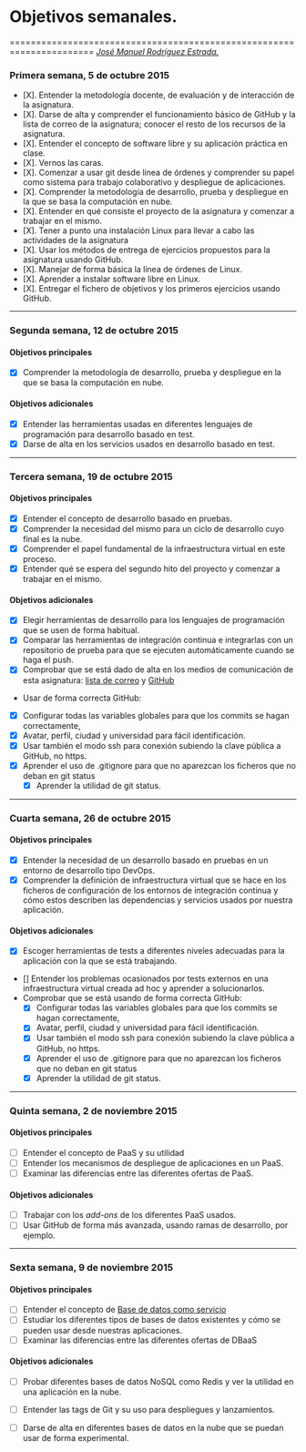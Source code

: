 # **Objetivos semanales.**
======================================================================
[*José Manuel Rodríguez Estrada.*](https://github.com/jmrodriguez90/)

### Primera semana, 5 de octubre 2015

- [X]. Entender la metodología docente, de evaluación y de interacción de la asignatura.
- [X]. Darse de alta y comprender el funcionamiento básico de GitHub y la lista de correo de la asignatura; conocer el resto de los recursos de la asignatura.
- [X]. Entender el concepto de software libre y su aplicación práctica en clase.
- [X]. Vernos las caras.
- [X]. Comenzar a usar git desde línea de órdenes y comprender su papel como sistema para trabajo colaborativo y despliegue de aplicaciones.
- [X]. Comprender la metodología de desarrollo, prueba y despliegue en la que se basa la computación en nube.
- [X]. Entender en qué consiste el proyecto de la asignatura y comenzar a trabajar en el mismo.
- [X]. Tener a punto una instalación Linux para llevar a cabo las actividades de la asignatura
- [X]. Usar los métodos de entrega de ejercicios propuestos para la asignatura usando GitHub.
- [X]. Manejar de forma básica la línea de órdenes de Linux.
- [X]. Aprender a instalar software libre en Linux.
- [X]. Entregar el fichero de objetivos y los primeros ejercicios usando GitHub.

---------------------------------------------------------------------

### Segunda semana, 12 de octubre 2015

#### Objetivos principales

- [X] Comprender la metodología de desarrollo, prueba y despliegue en la que se basa la computación en nube.

#### Objetivos adicionales

- [X] Entender las herramientas usadas en diferentes lenguajes de programación para desarrollo basado en test.
- [X] Darse de alta en los servicios usados en desarrollo basado en test.

---------------------------------------------------------------------

### Tercera semana, 19 de octubre 2015

#### Objetivos principales

- [X] Entender el concepto de desarrollo basado en pruebas.
- [X] Comprender la necesidad del mismo para un ciclo de desarrollo cuyo final es la nube.
- [X] Comprender el papel fundamental de la infraestructura virtual en este proceso.
- [X] Entender qué se espera del segundo hito del proyecto y comenzar a trabajar en el mismo.

#### Objetivos adicionales

- [X] Elegir herramientas de desarrollo para los lenguajes de programación que se usen de forma habitual.
- [X] Comparar las herramientas de integración continua e integrarlas con un repositorio de prueba para que se ejecuten automáticamente cuando se haga el push.
- [X] Comprobar que se está dado de alta en los medios de comunicación de esta asignatura: [lista de correo](https://groups.google.com/d/forum/cc-ugr-2015) y [GitHub](http://github.com/)
- Usar de forma correcta GitHub:
 - [X] Configurar todas las variables globales para que los commits se hagan correctamente,
 - [X] Avatar, perfil, ciudad y universidad para fácil identificación.
 - [X] Usar también el modo ssh para conexión subiendo la clave pública a GitHub, no https.
 - [X] Aprender el uso de .gitignore para que no aparezcan los ficheros que no deban en git status
    - [X] Aprender la utilidad de git status.

---------------------------------------------------------------------

### Cuarta semana, 26 de octubre 2015

#### Objetivos principales

- [X] Entender la necesidad de un desarrollo basado en pruebas en un entorno de desarrollo tipo DevOps.
- [X] Comprender la definición de infraestructura virtual que se hace en los ficheros de configuración de los entornos de integración continua y cómo estos describen las dependencias y servicios usados por nuestra aplicación.

#### Objetivos adicionales

- [X] Escoger herramientas de tests a diferentes niveles adecuadas para la aplicación con la que se está trabajando.
- [] Entender los problemas ocasionados por tests externos en una infraestructura virtual creada ad hoc y aprender a solucionarlos.
- Comprobar que se está usando de forma correcta GitHub:
  - [X] Configurar todas las variables globales para que los commits se hagan correctamente,
  - [X] Avatar, perfil, ciudad y universidad para fácil identificación.
  - [X] Usar también el modo ssh para conexión subiendo la clave pública a GitHub, no https.
  - [X] Aprender el uso de .gitignore para que no aparezcan los ficheros que no deban en git status
  - [X] Aprender la utilidad de git status.

---------------------------------------------------------------------

### Quinta semana, 2 de noviembre 2015

#### Objetivos principales

- [ ] Entender el concepto de PaaS y su utilidad
- [ ] Entender los mecanismos de despliegue de aplicaciones en un PaaS.
- [ ] Examinar las diferencias entre las diferentes ofertas de PaaS.

#### Objetivos adicionales

- [ ] Trabajar con los *add-ons* de los diferentes PaaS usados.
- [ ] Usar GitHub de forma más avanzada, usando ramas de desarrollo, por ejemplo.

---------------------------------------------------------------------

### Sexta semana, 9 de noviembre 2015

#### Objetivos principales

- [ ] Entender el concepto de [Base de datos como servicio](http://jj.github.io/dbaas/)
- [ ] Estudiar los diferentes tipos de bases de datos existentes y cómo se pueden usar desde nuestras aplicaciones.
- [ ] Examinar las diferencias entre las diferentes ofertas de DBaaS

#### Objetivos adicionales

- [ ] Probar diferentes bases de datos NoSQL como Redis y ver la utilidad en una aplicación en la nube.
- [ ] Entender las tags de Git y su uso para despliegues y lanzamientos.
- [ ] Darse de alta en diferentes bases de datos en la nube que se puedan usar de forma experimental.

